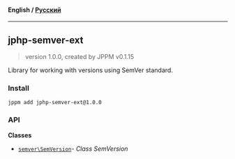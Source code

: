 #### **English** / [Русский](README.ru.md)

---

## jphp-semver-ext
> version 1.0.0, created by JPPM v0.1.15

Library for working with versions using SemVer standard.

### Install
```
jppm add jphp-semver-ext@1.0.0
```

### API
**Classes**
- [`semver\SemVersion`](api-docs/classes/semver/SemVersion.md)- _Class SemVersion_